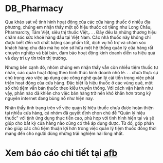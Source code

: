 # DB_Pharmacy
Qua khảo sát về tình hình hoạt động của các cửa hàng thuốc ở nhiều địa phương,
chúng em nhận thấy một số hiệu thuốc có tiếng như Long Châu, Pharmarcity,
Tâm Việt, siêu thị thuốc Việt,. . . Đây đều là những thương hiệu chăm sóc sức
khoẻ hàng đầu tại Việt Nam. Các nhà thuốc này không chỉ được biết đến với chất
lượng sản phẩm tốt, dịch vụ hỗ trợ và chăm sóc khách hàng chu đáo mà họ còn sở
hữu một hệ thống quản lý cửa hàng rất chuyên nghiệp và bài bản, đảm bảo hoạt
động kinh doanh diễn ra hiệu quả và duy trì uy tín trên thị trường.

Nhưng bên cạnh đó, nhóm chúng em nhận thấy vẫn còn nhiều tiệm thuốc tư nhân,
các quán hoạt động theo hình thức kinh doanh nhỏ lẻ. . . chưa thực sự chú trọng
vào việc áp dụng các công nghệ quản lý cải tiến trong việc phát triển hoạt động
của cửa hàng. Đặc biệt là hiệu thuốc ở các vùng quê, một số chủ tiệm vẫn bán
thuốc theo kiểu truyền thống. Với cách vận hành như vậy, phần nào đã khiến cho
việc bán hàng trở nên khó khăn hơn trong kỷ nguyên internet đang bùng nổ như
hiện nay.

Nhận thấy tình trạng trên về việc quản lý hiệu thuốc chưa được hoàn thiện tại
nhiều cửa hàng, cả nhóm đã quyết định chọn chủ đề "Quản lý hiệu thuốc" với
tính ứng dụng thực tiễn cao, phù hợp với tình hình hiện tại và sẽ giúp cho bất kỳ
cửa hàng nào cũng có thể áp dụng được. Từ đó, góp phần nào giúp các chủ tiệm
thuận lợi hơn trong việc quản lý tiệm thuốc đồng thời mang đến cho người dùng
những trải nghiệm hài lòng nhất.

# Xem báo cáo chi tiết tại [afb](https://github.com/huyvu15/DB_Pharmacy/blob/main/b%C3%A1o%20c%C3%A1o.pdf)